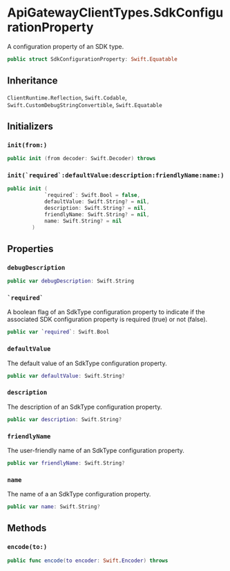 # ApiGatewayClientTypes.SdkConfigurationProperty

A configuration property of an SDK type.

``` swift
public struct SdkConfigurationProperty: Swift.Equatable 
```

## Inheritance

`ClientRuntime.Reflection`, `Swift.Codable`, `Swift.CustomDebugStringConvertible`, `Swift.Equatable`

## Initializers

### `init(from:)`

``` swift
public init (from decoder: Swift.Decoder) throws 
```

### ``init(`required`:defaultValue:description:friendlyName:name:)``

``` swift
public init (
            `required`: Swift.Bool = false,
            defaultValue: Swift.String? = nil,
            description: Swift.String? = nil,
            friendlyName: Swift.String? = nil,
            name: Swift.String? = nil
        )
```

## Properties

### `debugDescription`

``` swift
public var debugDescription: Swift.String 
```

### `` `required` ``

A boolean flag of an SdkType configuration property to indicate if the associated SDK configuration property is required (true) or not (false).

``` swift
public var `required`: Swift.Bool
```

### `defaultValue`

The default value of an SdkType configuration property.

``` swift
public var defaultValue: Swift.String?
```

### `description`

The description of an SdkType configuration property.

``` swift
public var description: Swift.String?
```

### `friendlyName`

The user-friendly name of an SdkType configuration property.

``` swift
public var friendlyName: Swift.String?
```

### `name`

The name of a an SdkType configuration property.

``` swift
public var name: Swift.String?
```

## Methods

### `encode(to:)`

``` swift
public func encode(to encoder: Swift.Encoder) throws 
```
